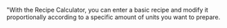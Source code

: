 "With the Recipe Calculator, you can enter a
basic recipe and modify it proportionally according to a specific amount of units you want to prepare.
